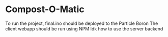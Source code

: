 # Compost-O-Matic

To run the project, final.ino should be deployed to the Particle Boron
The client webapp should be run using NPM
Idk how to use the server backend
